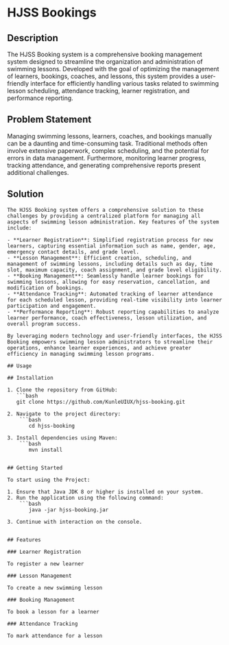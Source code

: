 # HJSS Bookings

## Description

The HJSS Booking system is a comprehensive booking management system designed to streamline the organization and administration of swimming lessons. Developed with the goal of optimizing the management of learners, bookings, coaches, and lessons, this system provides a user-friendly interface for efficiently handling various tasks related to swimming lesson scheduling, attendance tracking, learner registration, and performance reporting.

## Problem Statement

Managing swimming lessons, learners, coaches, and bookings manually can be a daunting and time-consuming task. Traditional methods often involve extensive paperwork, complex scheduling, and the potential for errors in data management. Furthermore, monitoring learner progress, tracking attendance, and generating comprehensive reports present additional challenges.

## Solution

    The HJSS Booking system offers a comprehensive solution to these challenges by providing a centralized platform for managing all aspects of swimming lesson administration. Key features of the system include:

    - **Learner Registration**: Simplified registration process for new learners, capturing essential information such as name, gender, age, emergency contact details, and grade level.
    - **Lesson Management**: Efficient creation, scheduling, and management of swimming lessons, including details such as day, time slot, maximum capacity, coach assignment, and grade level eligibility.
    - **Booking Management**: Seamlessly handle learner bookings for swimming lessons, allowing for easy reservation, cancellation, and modification of bookings.
    - **Attendance Tracking**: Automated tracking of learner attendance for each scheduled lesson, providing real-time visibility into learner participation and engagement.
    - **Performance Reporting**: Robust reporting capabilities to analyze learner performance, coach effectiveness, lesson utilization, and overall program success.

    By leveraging modern technology and user-friendly interfaces, the HJSS Booking empowers swimming lesson administrators to streamline their operations, enhance learner experiences, and achieve greater efficiency in managing swimming lesson programs.

    ## Usage

    ## Installation

    1. Clone the repository from GitHub:
       ```bash
       git clone https://github.com/KunleUIUX/hjss-booking.git

    2. Navigate to the project directory:
        ```bash
           cd hjss-booking

    3. Install dependencies using Maven:
        ```bash
           mvn install


    ## Getting Started

    To start using the Project:

    1. Ensure that Java JDK 8 or higher is installed on your system.
    2. Run the application using the following command:
        ```bash
           java -jar hjss-booking.jar

    3. Continue with interaction on the console.


    ## Features

    ### Learner Registration

    To register a new learner

    ### Lesson Management

    To create a new swimming lesson

    ### Booking Management

    To book a lesson for a learner

    ### Attendance Tracking

    To mark attendance for a lesson
